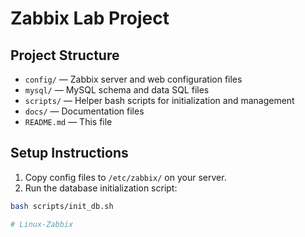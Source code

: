 # Zabbix Lab Project

## Project Structure

- `config/` — Zabbix server and web configuration files
- `mysql/` — MySQL schema and data SQL files
- `scripts/` — Helper bash scripts for initialization and management
- `docs/` — Documentation files
- `README.md` — This file

## Setup Instructions

1. Copy config files to `/etc/zabbix/` on your server.
2. Run the database initialization script:

```bash
bash scripts/init_db.sh

# Linux-Zabbix
